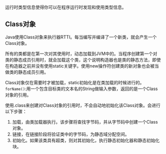 运行时类型信息使得你可以在程序运行时发现和使用类型信息。  

Class对象
-----------
Java使用Class对象来执行器RTTI。每当编写并编译了一个新类，就会产生一个Class对象。

所有的类都是在第一次对其使用时，动态加载到JVM中的。当程序创建第一个对类的静态成员引用时，就会加载这个类，这个说明构造器也是类的静态方法，即使在构造器之前并没有使用static关键字。使用new操作符创建类的新对象也会被当做类的静态成员引用。

Class对象仅在需要时才被加载，static初始化是在类加载的时候进行的。  
`forName()`:用一个包含目标类的文本名的String做输入参数，返回的是一个Class对象的引用。

使用.class来创建对Class对象的引用时，不会自动地初始化该Class对象。会进行以下步骤：

1. 加载，由类加载器执行。该步骤将查找字节码，并从字节码中创建一个Class对象。
2. 链接，在链接阶段将验证类中的字节码，为静态域分配空间。
3. 初始化。如果该类具有超类，则对其初始化，执行静态初始化器和静态初始化块。

